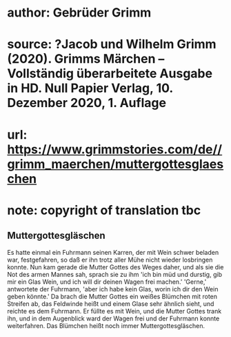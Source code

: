 # author: Gebrüder Grimm
# source: ?Jacob und Wilhelm Grimm (2020). Grimms Märchen – Vollständig überarbeitete Ausgabe in HD. Null Papier Verlag, 10. Dezember 2020, 1. Auflage
# url: https://www.grimmstories.com/de//grimm_maerchen/muttergottesglaeschen
# note: copyright of translation tbc

## Muttergottesgläschen 

Es hatte einmal ein Fuhrmann seinen Karren, der mit Wein schwer beladen
war, festgefahren, so daß er ihn trotz aller Mühe nicht wieder
losbringen konnte. Nun kam gerade die Mutter Gottes des Weges daher, und
als sie die Not des armen Mannes sah, sprach sie zu ihm 'ich bin müd
und durstig, gib mir ein Glas Wein, und ich will dir deinen Wagen frei
machen.' 'Gerne,' antwortete der Fuhrmann, 'aber ich habe kein Glas,
worin ich dir den Wein geben könnte.' Da brach die Mutter Gottes ein
weißes Blümchen mit roten Streifen ab, das Feldwinde heißt und einem
Glase sehr ähnlich sieht, und reichte es dem Fuhrmann. Er füllte es mit
Wein, und die Mutter Gottes trank ihn, und in dem Augenblick ward der
Wagen frei und der Fuhrmann konnte weiterfahren. Das Blümchen heißt noch
immer Muttergottesgläschen.
